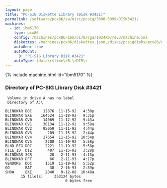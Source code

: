 ```yaml
---
layout: page
title: "PC-SIG Diskette Library (Disk #3421)"
permalink: /software/pcx86/sw/misc/pcsig/3000-3999/DISK3421/
machines:
  - id: ibm5170
    type: pcx86
    config: /machines/pcx86/ibm/5170/cga/1024kb/rev3/machine.xml
    diskettes: /machines/pcx86/diskettes.json,/disks/pcsigdisks/pcx86/diskettes.json
    autoGen: true
    autoMount:
      B: "PC-SIG Library Disk #3421"
    autoType: $date\r$time\rB:\rDIR\r
---
```


{% include machine.html id="ibm5170" %}

### Directory of PC-SIG Library Disk #3421

     Volume in drive A has no label
     Directory of A:\

    BLINDWAR DOC     12876  11-15-92   4:30p
    BLINDWAR EXE    164524  11-18-92   9:35p
    BLINDWAR OV0     14069  11-12-92   9:43a
    BLINDWAR OV1     30134  11-12-92   9:58a
    BLINDWAR OV2     95059  11-11-92   4:44p
    BLINDWAR OV3       209  11-15-92   2:44p
    BLINDWAR OV4     27654  11-15-92  10:54p
    BLINDWAR OV5      2208  11-19-92   5:58p
    BLND_REG DOC      2221  11-19-92   5:58p
    FILE_ID  DIZ       487  11-15-92   3:28p
    BLINDWAR SCR        20   2-11-93   4:15p
    BLINDWAR DFT        66   2-11-93   4:17p
    VENDORS  DOC      1519  11-19-92   5:52p
    GO       BAT        38   2-16-93   2:39p
    SHOW     EXE      2040   9-12-88  10:48a
           15 file(s)     353124 bytes
                               0 bytes free

